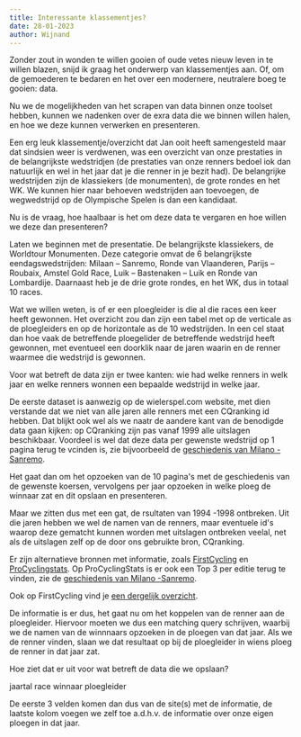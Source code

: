 ```yaml
---
title: Interessante klassementjes?
date: 28-01-2023
author: Wijnand
---
```


Zonder zout in wonden te willen gooien of oude vetes nieuw leven in te willen blazen, snijd ik graag het onderwerp van klassementjes aan. Of, om de gemoederen te bedaren en het over een modernere, neutralere boeg te gooien: data.

Nu we de mogelijkheden van het scrapen van data binnen onze toolset hebben, kunnen we nadenken over de exra data die we binnen willen halen, en hoe we deze kunnen verwerken en presenteren.

Een erg leuk klassementje/overzicht dat Jan ooit heeft samengesteld maar dat sindsien weer is verdwenen, was een overzicht van onze prestaties in de belangrijkste wedstridjen (de prestaties van onze renners bedoel iok dan natuurlijk en wel in het jaar dat je die renner in je bezit had).
De belangrijke wedstrijden zijn de klassiekers (de monumenten), de grote rondes en het WK. We kunnen hier naar behoeven wedstrijden aan toevoegen, de wegwedstrijd op de Olympische Spelen is dan een kandidaat.

Nu is de vraag, hoe haalbaar is het om deze data te vergaren en hoe willen we deze dan presenteren?

Laten we beginnen met de presentatie. De belangrijkste klassiekers, de Worldtour Monumenten. Deze categorie omvat de 6 belangrijkste eendagswedstrijden: Milaan – Sanremo, Ronde van Vlaanderen, Parijs – Roubaix, Amstel Gold Race, Luik – Bastenaken – Luik en Ronde van Lombardije.
Daarnaast heb je de drie grote rondes, en het WK, dus in totaal 10 races.

Wat we willen weten, is of er een ploegleider is die al die races een keer heeft gewonnen.
Het overzicht zou dan zijn een tabel met op de verticale as de ploegleiders en op de horizontale as de 10 wedstrijden. In een cel staat dan hoe vaak de betreffende ploegelider de betreffende wedstrijd heeft gewonnen, met eventueel een doorklik naar de jaren waarin en de renner waarmee die wedstrijd is gewonnen.

Voor wat betreft de data zijn er twee kanten: wie had welke renners in welk jaar en welke renners wonnen een bepaalde wedstrijd in welke jaar.

De eerste dataset is aanwezig op de wielerspel.com website, met dien verstande dat we niet van alle jaren alle renners met een CQranking id hebben. Dat blijkt ook wel als we naatr de aandere kant van de benodigde data gaan kijken: op CQranking zijn pas vanaf 1999 alle uitslagen beschikbaar.
Voordeel is wel dat deze data per gewenste wedstrijd op 1 pagina terug te vcinden is, zie bijvoorbeeld de [geschiedenis van Milano - Sanremo](https://cqranking.com/men/asp/gen/race_history.asp?raceid=39421).

Het gaat dan om het opzoeken van de 10 pagina's met de geschiedenis van de gewenste koersen, vervolgens per jaar opzoeken in welke ploeg de winnaar zat en dit opslaan en presenteren.

Maar we zitten dus met een gat, de rsultaten van 1994 -1998 ontbreken. Uit die jaren hebben we wel de namen van de renners, maar eventuele id's waarop deze gematcht kunnen worden met uitslagen ontbreken veelal, net als de uitslagen zelf op de door ons gebruikte bron, CQranking.

Er zijn alternatieve bronnen met informatie, zoals [FirstCycling]() en [ProCyclingstats]().
Op ProCyclingStats is er ook een Top 3 per editie terug te vinden, zie de [geschiedenis van Milano -Sanremo](https://www.procyclingstats.com/race/milano-sanremo/2023/history/palmares).

Ook op FirstCycling vind je [een dergelijk overzicht](https://firstcycling.com/race.php?r=4). 

De informatie is er dus, het gaat nu om het koppelen van de renner aan de ploegleider. Hiervoor moeten we dus een matching query schrijven, waarbij we de namen van de winnnaars opzoeken in de ploegen van dat jaar. Als we de renner vinden, slaan we dat resultaat op bij de ploegleider in wiens ploeg de renner in dat jaar zat.

Hoe ziet dat er uit voor wat betreft de data die we opslaan?

jaartal     race    winnaar     ploegleider

De eerste 3 velden komen dan dus van de site(s) met de informatie, de laatste kolom voegen we zelf toe a.d.h.v. de informatie over onze eigen ploegen in dat jaar.

